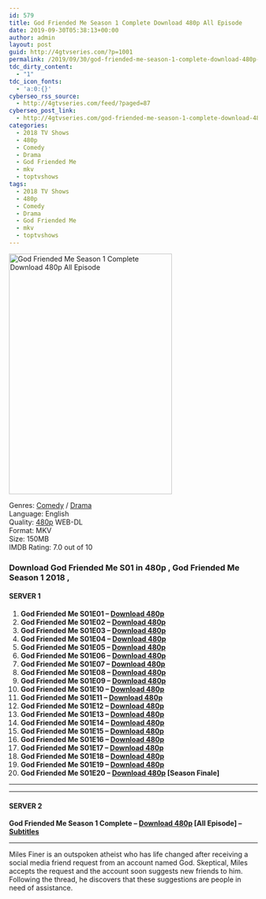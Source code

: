 ```yaml
---
id: 579
title: God Friended Me Season 1 Complete Download 480p All Episode
date: 2019-09-30T05:38:13+00:00
author: admin
layout: post
guid: http://4gtvseries.com/?p=1001
permalink: /2019/09/30/god-friended-me-season-1-complete-download-480p-all-episode-2/
tdc_dirty_content:
  - "1"
tdc_icon_fonts:
  - 'a:0:{}'
cyberseo_rss_source:
  - http://4gtvseries.com/feed/?paged=87
cyberseo_post_link:
  - http://4gtvseries.com/god-friended-me-season-1-complete-download-480p-all-episode/
categories:
  - 2018 TV Shows
  - 480p
  - Comedy
  - Drama
  - God Friended Me
  - mkv
  - toptvshows
tags:
  - 2018 TV Shows
  - 480p
  - Comedy
  - Drama
  - God Friended Me
  - mkv
  - toptvshows
---
```

<img loading="lazy" class="aligncenter" src="https://2.bp.blogspot.com/-GaLIe1EI7SU/XZGUbh94WuI/AAAAAAAAAAQ/F8i2dBig0uYMrzR8dDSlLLhVQdzjXtkggCK4BGAYYCw/s1600/God%2BFriended%2BMe%2BSeason%2B1.jpg" alt="God Friended Me Season 1 Complete Download 480p All Episode" width="330" height="488" />

Genres: <a href="http://4gtvseries.com/tag/comedy/" data-wpel-link="internal">Comedy</a> /&nbsp;<a href="http://4gtvseries.com/tag/drama/" data-wpel-link="internal">Drama</a>  
Language: English  
Quality:&nbsp;<a href="http://4gtvseries.com/tag/480p/" data-wpel-link="internal">480p</a> WEB-DL  
Format: MKV  
Size: 150MB  
IMDB Rating: 7.0 out of 10

### **Download God Friended Me S01 in 480p , God Friended Me Season 1 2018 ,&nbsp;**

#### <span><strong>SERVER 1</strong></span>

  1. **God Friended Me S01E01 – <a href="http://slink.dl480p.xyz/FKnZXFVp" data-wpel-link="external" target="_blank" rel="nofollow external noopener noreferrer" class="wpel-icon-left"><i class="wpel-icon fa fa-download" aria-hidden="true"></i>Download 480p</a>**
  2. **God Friended Me S01E02 – <a href="http://slink.dl480p.xyz/Gha9qEB" data-wpel-link="external" target="_blank" rel="nofollow external noopener noreferrer" class="wpel-icon-left"><i class="wpel-icon fa fa-download" aria-hidden="true"></i>Download 480p</a>**
  3. **God Friended Me S01E03 – <a href="http://slink.dl480p.xyz/h59f" data-wpel-link="external" target="_blank" rel="nofollow external noopener noreferrer" class="wpel-icon-left"><i class="wpel-icon fa fa-download" aria-hidden="true"></i>Download 480p</a>**
  4. **God Friended Me S01E04 – <a href="http://slink.dl480p.xyz/71DA" data-wpel-link="external" target="_blank" rel="nofollow external noopener noreferrer" class="wpel-icon-left"><i class="wpel-icon fa fa-download" aria-hidden="true"></i>Download 480p</a>**
  5. **God Friended Me S01E05 – <a href="http://slink.dl480p.xyz/Jcqc" data-wpel-link="external" target="_blank" rel="nofollow external noopener noreferrer" class="wpel-icon-left"><i class="wpel-icon fa fa-download" aria-hidden="true"></i>Download 480p</a>**
  6. **God Friended Me S01E06 – <a href="http://slink.dl480p.xyz/KeR8PLk" data-wpel-link="external" target="_blank" rel="nofollow external noopener noreferrer" class="wpel-icon-left"><i class="wpel-icon fa fa-download" aria-hidden="true"></i>Download 480p</a>**
  7. **God Friended Me S01E07 – <a href="http://slink.dl480p.xyz/wtymTBCL" data-wpel-link="external" target="_blank" rel="nofollow external noopener noreferrer" class="wpel-icon-left"><i class="wpel-icon fa fa-download" aria-hidden="true"></i>Download 480p</a>**
  8. **God Friended Me S01E08 – <a href="http://slink.dl480p.xyz/hxVbA" data-wpel-link="external" target="_blank" rel="nofollow external noopener noreferrer" class="wpel-icon-left"><i class="wpel-icon fa fa-download" aria-hidden="true"></i>Download 480p</a>**
  9. **God Friended Me S01E09 – <a href="http://slink.dl480p.xyz/7X94t6xg" data-wpel-link="external" target="_blank" rel="nofollow external noopener noreferrer" class="wpel-icon-left"><i class="wpel-icon fa fa-download" aria-hidden="true"></i>Download 480p</a>**
 10. **God Friended Me S01E10 – <a href="http://slink.dl480p.xyz/8IC5BZqC" data-wpel-link="external" target="_blank" rel="nofollow external noopener noreferrer" class="wpel-icon-left"><i class="wpel-icon fa fa-download" aria-hidden="true"></i>Download 480p</a>**
 11. **God Friended Me S01E11 – <a href="http://slink.dl480p.xyz/WWIj0" data-wpel-link="external" target="_blank" rel="nofollow external noopener noreferrer" class="wpel-icon-left"><i class="wpel-icon fa fa-download" aria-hidden="true"></i>Download 480p</a>**
 12. **God Friended Me S01E12 – <a href="http://slink.dl480p.xyz/dS0nm" data-wpel-link="external" target="_blank" rel="nofollow external noopener noreferrer" class="wpel-icon-left"><i class="wpel-icon fa fa-download" aria-hidden="true"></i>Download 480p</a>**
 13. **God Friended Me S01E13 – <a href="http://slink.dl480p.xyz/df3Tewp" data-wpel-link="external" target="_blank" rel="nofollow external noopener noreferrer" class="wpel-icon-left"><i class="wpel-icon fa fa-download" aria-hidden="true"></i>Download 480p</a>**
 14. **God Friended Me S01E14 – <a href="http://slink.dl480p.xyz/8Ej1jJ" data-wpel-link="external" target="_blank" rel="nofollow external noopener noreferrer" class="wpel-icon-left"><i class="wpel-icon fa fa-download" aria-hidden="true"></i>Download 480p</a>**
 15. **God Friended Me S01E15 – <a href="http://slink.dl480p.xyz/Ms5g4" data-wpel-link="external" target="_blank" rel="nofollow external noopener noreferrer" class="wpel-icon-left"><i class="wpel-icon fa fa-download" aria-hidden="true"></i>Download 480p</a>**
 16. **God Friended Me S01E16 – <a href="http://slink.dl480p.xyz/cFebhGI" data-wpel-link="external" target="_blank" rel="nofollow external noopener noreferrer" class="wpel-icon-left"><i class="wpel-icon fa fa-download" aria-hidden="true"></i>Download 480p</a>**
 17. **God Friended Me S01E17 – <a href="http://slink.dl480p.xyz/yifIk3" data-wpel-link="external" target="_blank" rel="nofollow external noopener noreferrer" class="wpel-icon-left"><i class="wpel-icon fa fa-download" aria-hidden="true"></i>Download 480p</a>**
 18. **God Friended Me S01E18 – <a href="http://slink.dl480p.xyz/jWoJoV" data-wpel-link="external" target="_blank" rel="nofollow external noopener noreferrer" class="wpel-icon-left"><i class="wpel-icon fa fa-download" aria-hidden="true"></i>Download 480p</a>**
 19. **God Friended Me S01E19 – <a href="http://slink.dl480p.xyz/kVNDhnof" data-wpel-link="external" target="_blank" rel="nofollow external noopener noreferrer" class="wpel-icon-left"><i class="wpel-icon fa fa-download" aria-hidden="true"></i>Download 480p</a>**
 20. **God Friended Me S01E20 – <a href="http://slink.dl480p.xyz/Fc8iJ1" data-wpel-link="external" target="_blank" rel="nofollow external noopener noreferrer" class="wpel-icon-left"><i class="wpel-icon fa fa-download" aria-hidden="true"></i>Download 480p</a> [Season Finale]**

* * *

* * *

#### <span><strong>SERVER 2</strong></span>

**God Friended Me Season 1 Complete – <a href="http://dl480p.xyz/796/" data-wpel-link="external" target="_blank" rel="nofollow external noopener noreferrer" class="wpel-icon-left"><i class="wpel-icon fa fa-download" aria-hidden="true"></i>Download 480p</a> [All Episode] – <a href="https://subscene.com/subtitles/god-friended-me-first-season" data-wpel-link="external" target="_blank" rel="nofollow external noopener noreferrer" class="wpel-icon-left"><i class="wpel-icon fa fa-download" aria-hidden="true"></i>Subtitles</a>**

* * *

Miles Finer is an outspoken atheist who has life changed after receiving a social media friend request from an account named God. Skeptical, Miles accepts the request and the account soon suggests new friends to him. Following the thread, he discovers that these suggestions are people in need of assistance.

<div align="center">
</div>